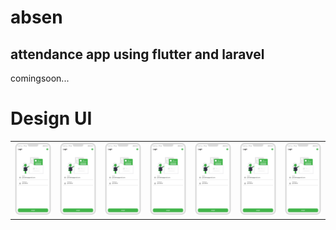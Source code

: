 # absen
## attendance app using flutter and laravel
comingsoon...

# Design UI

<table>
    <tbody>
        <tr>
            <td>
               <img src="https://github.com/baydim/absen/blob/main/design/login.png">
            </td>
            <td>
               <img src="https://github.com/baydim/absen/blob/main/design/login.png">
            </td>
            <td>
               <img src="https://github.com/baydim/absen/blob/main/design/login.png">
            </td>
            <td>
               <img src="https://github.com/baydim/absen/blob/main/design/login.png">
            </td>
            <td>
               <img src="https://github.com/baydim/absen/blob/main/design/login.png">
            </td>
            <td>
               <img src="https://github.com/baydim/absen/blob/main/design/login.png">
            </td>            
            <td>
               <img src="https://github.com/baydim/absen/blob/main/design/login.png">
            </td>
        </tr>
    </tbody>
  </table>
